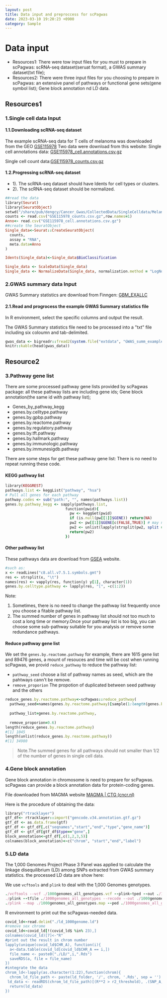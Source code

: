 ```yaml
---
layout: post
title: Data input and preproccess for scPagwas
date: 2023-03-10 19:20:23 +0900
category: Sample
---
```

# Data input

- Resources1: There were tow input files for you must to prepare in scPagwas: scRNA-seq dataset(seruat format), a GWAS summary dataset(txt file);
- Resources2: There were three input files for you choosing to prepare in scPagwas: an extensive panel of pathways or functional gene sets(gene symbol list); Gene block annotation nd LD data.
## Resources1
### 1.Single cell data Input

#### 1.1.Downloading scRNA-seq dataset

The example scRNA-seq data for T cells of melanoma was downloaded from the GEO [GSE115978](https://www.ncbi.nlm.nih.gov/geo/query/acc.cgi?acc=GSE115978)
Two data were download from this website:
Single cell annotations data: [GSE115978_cell.annotations.csv.gz](https://ftp.ncbi.nlm.nih.gov/geo/series/GSE115nnn/GSE115978/suppl/GSE115978_cell.annotations.csv.gz)

Single cell count data:[GSE115978_counts.csv.gz](https://ftp.ncbi.nlm.nih.gov/geo/series/GSE115nnn/GSE115978/suppl/GSE115978_counts.csv.gz)

#### 1.2.Progressing scRNA-seq dataset

-   1). The scRNA-seq dataset should have Idents for cell types or clusters.
-   2). The scRNA-seq dataset should be normalized.

```ruby
##read the data
library(Seurat)
library(SeuratObject)
setwd("/share/pub/dengcy/Cancer_Gwas/CollectedData/SingleCelldata/Melanoma/GSE115978")
counts <- read.csv("GSE115978_counts.csv.gz",row.names=1)
Anno<- read.csv("GSE115978_cell.annotations.csv.gz")
##create the SeuratObject
Single_data<-Seurat::CreateSeuratObject(
  counts,
  assay = "RNA",
  meta.data=Anno
)

Idents(Single_data)<-Single_data$BioClassification

Single_data <- ScaleData(Single_data)
Single_data <- NormalizeData(Single_data, normalization.method = "LogNormalize", scale.factor = 10000)
```

### 2.GWAS summary data Input

GWAS Summary statistics are download from Finngen:
[GBM_EXALLC](https://storage.googleapis.com/finngen-public-data-r7/summary_stats/finngen_R7_C3_GBM_EXALLC.gz)

#### 2.1.Read and progrocess the example GWAS Summary statistics file

In R environment, select the specific columns and output the result.

The GWAS Summary statistics file need to be processed into a "txt" file including six coloumn and tab-delimited.

```ruby
gwas_data <- bigreadr::fread2(system.file("extdata", "GWAS_summ_example.txt", package = "scPagwas"))
knitr::kable(head(gwas_data))
```
## Resource2

### 3.Pathway gene list

There are some processed pathway gene lists provided by scPagwas package: all these pathway lists are including gene ids; Gene block annotation(the same id with pathway list);

-   Genes_by_pathway_kegg
-   genes.by.celltype.pathway
-   genes.by.gpbp.pathway
-   genes.by.reactome.pathway
-   genes.by.regulatory.pathway
-   genes.by.tft.pathway
-   genes.by.hallmark.pathway
-   genes.by.immunologic.pathway
-   genes.by.immunesigdb.pathway

There are some steps for get these pathway gene list: There is no need to repeat running these code.

#### KEGG pathway list

```ruby
library(KEGGREST)
pathways.list <- keggList("pathway", "hsa")
# Pull all genes for each pathway
pathway.codes <- sub("path:", "", names(pathways.list))	
genes.by.pathway_kegg <- sapply(pathways.list,
                           function(pwid){
                             pw <- keggGet(pwid)
                             if (is.null(pw[[1]]$GENE)) return(NA)
                             pw2 <- pw[[1]]$GENE[c(FALSE,TRUE)] # may need to modify this to c(FALSE, TRUE) for other organisms
                             pw2 <- unlist(lapply(strsplit(pw2, split = ";", fixed = T), function(x)x[1]))
                             return(pw2)
                           })
```

#### Other pathway list

These pathways data are download from [GSEA](https://www.gsea-msigdb.org/gsea/index.jsp) website.

```ruby
#such as:
x <- readLines("c8.all.v7.5.1.symbols.gmt")
res <- strsplit(x, "\t")
names(res) <- vapply(res, function(y) y[1], character(1))
genes.by.celltype.pathway <- lapply(res, "[", -c(1:2))
```

Note:

1.  Sometimes, there is no need to change the pathway list frequently once you choose a fitable pathway list.
2.  The summed number of genes in pathway list should not too much to cost a long time or memory.Once your pathway list is too big, you can choose some sub-pathway suitable for you analysis or remove some redundance pathways.

#### Reduce pathway gene list

We set the `genes.by.reactome.pathway` for example, there are 1615 gene list and 89476 genes, a mount of resouces and time will be cost when running scPagwas, we provid `reduce_pathway` to reduce the pathway list:

-   `pathway_seed` choose a list of pathway names as seed, which are the pahtways cann't be remove.
-   `remove_proporion` The propotion of duplicated between seed pathway and the others

```ruby
reduce_genes.by.reactome.pathway<-scPagwas::reduce_pathway(
  pathway_seed=names(genes.by.reactome.pathway)[sample(1:length(genes.by.reactome.pathway),500)],
                                                 
  pathway_list=genes.by.reactome.pathway,
                                                 
  remove_proporion=0.6)
length(reduce_genes.by.reactome.pathway)
#[1] 1045
length(unlist(reduce_genes.by.reactome.pathway))
#[1] 34980

```
> Note.The summed genes for all pathways should not smaller than 1/2 of the number of genes in single cell data.


### 4.Gene block annotation

Gene block annotation in chromosome is need to prepare for scPagwas.
scPagwas can provide a block annotation data for protein-coding genes.

File downloaded from MAGMA website [MAGMA | CTG (cncr.nl)](https://ctg.cncr.nl/software/magma)

Here is the procedure of obtaining the data:

```ruby
library("rtracklayer")
gtf_df<- rtracklayer::import("gencode.v34.annotation.gtf.gz")
gtf_df <- as.data.frame(gtf)
gtf_df <- gtf_df[,c("seqnames","start","end","type","gene_name")]
gtf_df <- gtf_df[gtf_df$type=="gene",]
block_annotation<-gtf_df[,c(1,2,3,5)]
colnames(block_annotation)<-c("chrom", "start","end","label")
```
### 5.LD data

The 1,000 Genomes Project Phase 3 Panel was applied to calculate the linkage disequilibrium (LD) among SNPs extracted from GWAS summary statistics.
the processed LD data are show here:

We use `vcftools` and `plink` to deal with the 1,000 Genomes genotypes.

```ruby
./vcftools --vcf ./1000genomes_all_genotypes.vcf --plink-tped --out ./1000genomes_all_genotypes
./plink --tfile ./1000genomes_all_genotypes --recode --out ./1000genomes_all_genotypes
./plink --map ./1000genomes_all_genotypes.map --ped ./1000genomes_all_genotypes.ped --allow-no-sex --autosome --r2 --ld-window-kb 1000 --ld-window-r2 0.2 --out ./ld_1000genome
```

R environment to print out the scPagwas-needed data.

```ruby
covid_ld<-read.delim("./ld_1000genome.ld")
#remove sex chrome
covid_ld<-covid_ld[!(covid_ld$ %in% 23),]
colnames(covid_ld)[7]<-"R"
#print out the result in chrom number
lapply(unique(covid_ld$CHR_A), function(i){
  a<-data.table(covid_ld[covid_ld$CHR_A == i,])
  file_name <- paste0("./LD/",i,".Rds")
  saveRDS(a, file = file_name)
})
#integrate the data
chrom_ld<-lapply(as.character(1:22),function(chrom){
  chrom_ld_file_path <- paste(ld_folder, '/', chrom, '.Rds', sep = '')
 ld_data <- readRDS(chrom_ld_file_path)[(R**2 > r2_threshold), .(SNP_A, SNP_B, R)]
  return(ld_data)
})
```

